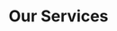 ---
title: "Our Services"
description: "What we offer"
draft: false
bg_image: "images/user-day.jpg"
---